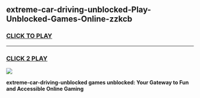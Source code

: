 
## extreme-car-driving-unblocked-Play-Unblocked-Games-Online-zzkcb
<h3>
<a href="https://premium76.site?title=extreme-car-driving-unblocked&ref=25A">CLICK TO PLAY</a></h3>
<hr>

<h3>
<a href="https://premium76.site?title=extreme-car-driving-unblocked&ref=25A">CLICK 2 PLAY</a>
  
</h3>

<a href="https://premium76.site?title=extreme-car-driving-unblocked&ref=25A"><img src="https://clearcache.store/games.png"></a>


**extreme-car-driving-unblocked games unblocked: Your Gateway to Fun and Accessible Online Gaming**
